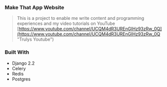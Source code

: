 ### Make That App Website

> This is a project to enable me write content and programming experiences and my video tutorials on YouTube
[https://www.youtube.com/channel/UCQM4dR3UREnGIHz93zRw_0Q](https://www.youtube.com/channel/UCQM4dR3UREnGIHz93zRw_0Q "Trulys Youtube")

### Built With

* Django 2.2
* Celery
* Redis
* Postgres
